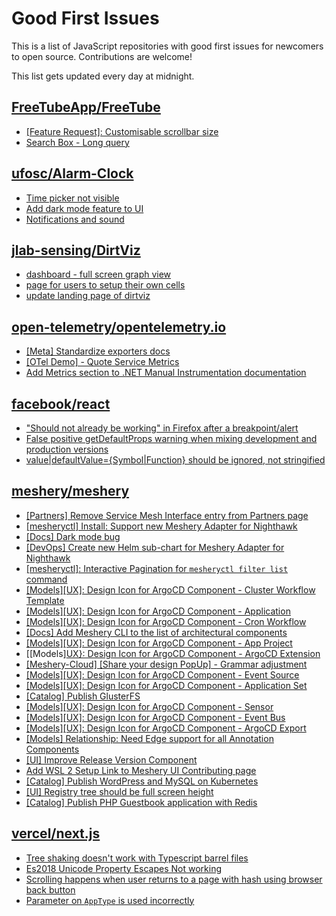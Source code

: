 # Good First Issues

This is a list of JavaScript repositories with good first issues for newcomers to open source. Contributions are welcome!

This list gets updated every day at midnight.

## [FreeTubeApp/FreeTube](https://github.com/FreeTubeApp/FreeTube)

- [[Feature Request]: Customisable scrollbar size](https://github.com/FreeTubeApp/FreeTube/issues/3057)
- [Search Box - Long query](https://github.com/FreeTubeApp/FreeTube/issues/940)

## [ufosc/Alarm-Clock](https://github.com/ufosc/Alarm-Clock)

- [Time picker not visible](https://github.com/ufosc/Alarm-Clock/issues/44)
- [Add dark mode feature to UI](https://github.com/ufosc/Alarm-Clock/issues/14)
- [Notifications and sound](https://github.com/ufosc/Alarm-Clock/issues/4)

## [jlab-sensing/DirtViz](https://github.com/jlab-sensing/DirtViz)

- [dashboard - full screen graph view](https://github.com/jlab-sensing/DirtViz/issues/85)
- [page for users to setup their own cells](https://github.com/jlab-sensing/DirtViz/issues/170)
- [update landing page of dirtviz](https://github.com/jlab-sensing/DirtViz/issues/169)

## [open-telemetry/opentelemetry.io](https://github.com/open-telemetry/opentelemetry.io)

- [[Meta] Standardize exporters docs ](https://github.com/open-telemetry/opentelemetry.io/issues/3559)
- [[OTel Demo] - Quote Service Metrics](https://github.com/open-telemetry/opentelemetry.io/issues/2669)
- [Add Metrics section to .NET Manual Instrumentation documentation](https://github.com/open-telemetry/opentelemetry.io/issues/1556)

## [facebook/react](https://github.com/facebook/react)

- ["Should not already be working" in Firefox after a breakpoint/alert](https://github.com/facebook/react/issues/17355)
- [False positive getDefaultProps warning when mixing development and production versions](https://github.com/facebook/react/issues/9999)
- [value|defaultValue={Symbol|Function} should be ignored, not stringified](https://github.com/facebook/react/issues/11734)

## [meshery/meshery](https://github.com/meshery/meshery)

- [[Partners] Remove Service Mesh Interface entry from Partners page](https://github.com/meshery/meshery/issues/10391)
- [[mesheryctl] Install: Support new Meshery Adapter for Nighthawk](https://github.com/meshery/meshery/issues/10371)
- [[Docs] Dark mode bug](https://github.com/meshery/meshery/issues/10351)
- [[DevOps] Create new Helm sub-chart for Meshery Adapter for Nighthawk](https://github.com/meshery/meshery/issues/10370)
- [[mesheryctl]: Interactive Pagination for `mesheryctl filter list` command](https://github.com/meshery/meshery/issues/10366)
- [[Models][UX]: Design Icon for ArgoCD Component - Cluster Workflow Template](https://github.com/meshery/meshery/issues/10295)
- [[Models][UX]: Design Icon for ArgoCD Component - Application](https://github.com/meshery/meshery/issues/10293)
- [[Models][UX]: Design Icon for ArgoCD Component - Cron Workflow](https://github.com/meshery/meshery/issues/10296)
- [[Docs] Add Meshery CLI to the list of architectural components](https://github.com/meshery/meshery/issues/9623)
- [[Models][UX]: Design Icon for ArgoCD Component - App Project ](https://github.com/meshery/meshery/issues/10291)
- [[Models][UX}: Design Icon for ArgoCD Component - ArgoCD Extension](https://github.com/meshery/meshery/issues/10290)
- [[Meshery-Cloud] [Share your design PopUp] - Grammar adjustment](https://github.com/meshery/meshery/issues/10038)
- [[Models][UX]: Design Icon for ArgoCD Component - Event Source](https://github.com/meshery/meshery/issues/10298)
- [[Models][UX]: Design Icon for ArgoCD Component - Application Set](https://github.com/meshery/meshery/issues/10292)
- [[Catalog] Publish GlusterFS](https://github.com/meshery/meshery/issues/9286)
- [[Models][UX]: Design Icon for ArgoCD Component - Sensor](https://github.com/meshery/meshery/issues/10300)
- [[Models][UX]: Design Icon for ArgoCD Component - Event Bus](https://github.com/meshery/meshery/issues/10297)
- [[Models][UX]: Design Icon for ArgoCD Component - ArgoCD Export](https://github.com/meshery/meshery/issues/10294)
- [[Models] Relationship: Need Edge support for all Annotation Components](https://github.com/meshery/meshery/issues/10278)
- [[UI] Improve Release Version Component](https://github.com/meshery/meshery/issues/9569)
- [Add WSL 2 Setup Link to Meshery UI Contributing page](https://github.com/meshery/meshery/issues/9581)
- [[Catalog] Publish WordPress and MySQL on Kubernetes](https://github.com/meshery/meshery/issues/9284)
- [[UI] Registry tree should be full screen height](https://github.com/meshery/meshery/issues/9595)
- [[Catalog] Publish PHP Guestbook application with Redis](https://github.com/meshery/meshery/issues/9288)

## [vercel/next.js](https://github.com/vercel/next.js)

- [Tree shaking doesn't work with Typescript barrel files](https://github.com/vercel/next.js/issues/12557)
- [Es2018 Unicode Property Escapes Not working](https://github.com/vercel/next.js/issues/19303)
- [Scrolling happens when user returns to a page with hash using browser back button](https://github.com/vercel/next.js/issues/13653)
- [Parameter on `AppType` is used incorrectly](https://github.com/vercel/next.js/issues/42846)

